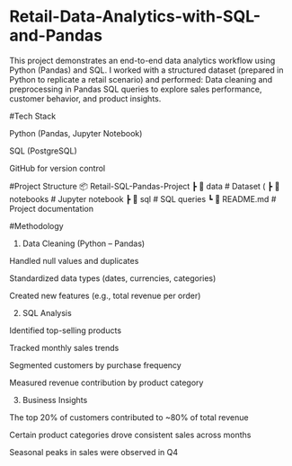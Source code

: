 # Retail-Data-Analytics-with-SQL-and-Pandas
This project demonstrates an end-to-end data analytics workflow using Python (Pandas) and SQL. I worked with a structured dataset (prepared in Python to replicate a retail scenario) and performed:  Data cleaning and preprocessing in Pandas  SQL queries to explore sales performance, customer behavior, and product insights. 

#Tech Stack

Python (Pandas, Jupyter Notebook)

SQL (PostgreSQL)

GitHub for version control

#Project Structure
📦 Retail-SQL-Pandas-Project
 ┣ 📂 data               # Dataset (
 ┣ 📂 notebooks          # Jupyter notebook
 ┣ 📂 sql                # SQL queries
 ┗ 📜 README.md          # Project documentation

#Methodology
1. Data Cleaning (Python – Pandas)

Handled null values and duplicates

Standardized data types (dates, currencies, categories)

Created new features (e.g., total revenue per order)

2. SQL Analysis

Identified top-selling products

Tracked monthly sales trends

Segmented customers by purchase frequency

Measured revenue contribution by product category

3. Business Insights

The top 20% of customers contributed to ~80% of total revenue

Certain product categories drove consistent sales across months

Seasonal peaks in sales were observed in Q4



